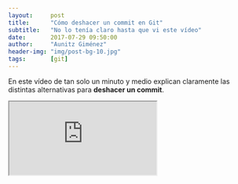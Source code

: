 ```yaml
---
layout:     post
title:      "Cómo deshacer un commit en Git"
subtitle:   "No lo tenía claro hasta que vi este vídeo"
date:       2017-07-29 09:50:00
author:     "Aunitz Giménez"
header-img: "img/post-bg-10.jpg"
tags:       [git]
---
```


<p>En este vídeo de tan solo un minuto y medio explican claramente las distintas alternativas para <strong>deshacer un commit</strong>.</p>

<div class="embed-responsive embed-responsive-16by9">
    <iframe class="embed-responsive-item" src="https://www.youtube-nocookie.com/embed/XiFYShmnI4k?rel=0&amp;showinfo=0" allowfullscreen></iframe>
</div>